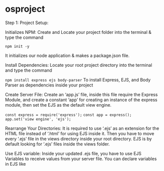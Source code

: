 # osproject

Step 1: Project Setup:

Initializes NPM: Create and Locate your project folder into the terminal & type the command

```npm init -y```

It initializes our node application & makes a package.json file.

Install Dependencies: Locate your root project directory into the terminal and type the command

```npm install express ejs body-parser```
To install Express, EJS, and Body Parser as dependencies inside your project

Create Server File: Create an ‘app.js’ file, inside this file require the Express Module, and create a constant ‘app’ for creating an instance of the express module, then set the EJS as the default view engine.

```const express = require('express');```
```const app = express();```
```app.set('view engine', 'ejs');```

Rearrange Your Directories: It is required to use ‘.ejs’ as an extension for the HTML file instead of ‘.html’ for using EJS inside it. Then you have to move every ‘.ejs’ file in the views directory inside your root directory. EJS is by default looking for ‘.ejs’ files inside the views folder.

Use EJS variable: Inside your updated .ejs file, you have to use EJS Variables to receive values from your server file. You can declare variables in EJS like
